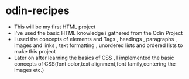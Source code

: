 # odin-recipes
* This will be my first HTML project 
* I've used the basic HTML knowledge i gathered from the Odin Project 
* I used the concepts of elements and Tags , headings , paragraphs , images and links , text formatting , unordered lists and ordered lists to make this project
* Later on after learning the basics of CSS , I implemented the basic concepts of CSS(font color,text alignment,font family,centering the images etc.)